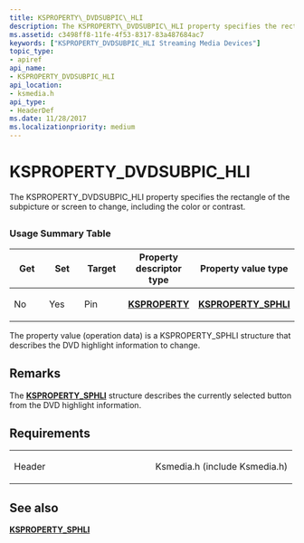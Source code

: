 ```yaml
---
title: KSPROPERTY\_DVDSUBPIC\_HLI
description: The KSPROPERTY\_DVDSUBPIC\_HLI property specifies the rectangle of the subpicture or screen to change, including the color or contrast.
ms.assetid: c3498ff8-11fe-4f53-8317-83a487684ac7
keywords: ["KSPROPERTY_DVDSUBPIC_HLI Streaming Media Devices"]
topic_type:
- apiref
api_name:
- KSPROPERTY_DVDSUBPIC_HLI
api_location:
- ksmedia.h
api_type:
- HeaderDef
ms.date: 11/28/2017
ms.localizationpriority: medium
---
```


# KSPROPERTY\_DVDSUBPIC\_HLI


The KSPROPERTY\_DVDSUBPIC\_HLI property specifies the rectangle of the subpicture or screen to change, including the color or contrast.

## <span id="ddk_ksproperty_dvdsubpic_hli_ks"></span><span id="DDK_KSPROPERTY_DVDSUBPIC_HLI_KS"></span>


### Usage Summary Table

<table>
<colgroup>
<col width="20%" />
<col width="20%" />
<col width="20%" />
<col width="20%" />
<col width="20%" />
</colgroup>
<thead>
<tr class="header">
<th>Get</th>
<th>Set</th>
<th>Target</th>
<th>Property descriptor type</th>
<th>Property value type</th>
</tr>
</thead>
<tbody>
<tr class="odd">
<td><p>No</p></td>
<td><p>Yes</p></td>
<td><p>Pin</p></td>
<td><p><a href="https://docs.microsoft.com/windows-hardware/drivers/ddi/ks/ns-ks-ksidentifier" data-raw-source="[&lt;strong&gt;KSPROPERTY&lt;/strong&gt;](https://docs.microsoft.com/windows-hardware/drivers/ddi/ks/ns-ks-ksidentifier)"><strong>KSPROPERTY</strong></a></p></td>
<td><p><a href="https://docs.microsoft.com/windows-hardware/drivers/ddi/ksmedia/ns-ksmedia-_ksproperty_sphli" data-raw-source="[&lt;strong&gt;KSPROPERTY_SPHLI&lt;/strong&gt;](https://docs.microsoft.com/windows-hardware/drivers/ddi/ksmedia/ns-ksmedia-_ksproperty_sphli)"><strong>KSPROPERTY_SPHLI</strong></a></p></td>
</tr>
</tbody>
</table>

 

The property value (operation data) is a KSPROPERTY\_SPHLI structure that describes the DVD highlight information to change.

Remarks
-------

The [**KSPROPERTY\_SPHLI**](https://docs.microsoft.com/windows-hardware/drivers/ddi/ksmedia/ns-ksmedia-_ksproperty_sphli) structure describes the currently selected button from the DVD highlight information.

Requirements
------------

<table>
<colgroup>
<col width="50%" />
<col width="50%" />
</colgroup>
<tbody>
<tr class="odd">
<td><p>Header</p></td>
<td>Ksmedia.h (include Ksmedia.h)</td>
</tr>
</tbody>
</table>

## See also


[**KSPROPERTY\_SPHLI**](https://docs.microsoft.com/windows-hardware/drivers/ddi/ksmedia/ns-ksmedia-_ksproperty_sphli)

 

 






